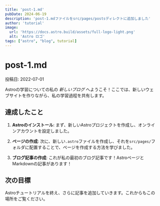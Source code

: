 ```yaml
---
title: 'post-1.md'
pubDate: 2024-06-19
description: 'post-1.mdファイルをsrc/pages/postsディレクトに追加しました'
author: 'tutorial'
image:
  url: 'https://docs.astro.build/assets/full-logo-light.png'
  alt: 'Astro ロゴ'
tags: ["astro", "blog", tutorial]
---
```

# post-1.md

投稿日: 2022-07-01

Astroの学習についての私の _新しいブログ_ へようこそ！ここでは、新しいウェブサイトを作りながら、私の学習過程を共有します。

## 達成したこと

1. **Astroのインストール**: まず、新しいAstroプロジェクトを作成し、オンラインアカウントを設定しました。

2. **ページの作成**: 次に、新しい`.astro`ファイルを作成し、それを`src/pages/`フォルダに配置することで、ページを作成する方法を学びました。

3. **ブログ記事の作成**: これが私の最初のブログ記事です！AstroページとMarkdownの記事があります！

## 次の目標

Astroチュートリアルを終え、さらに記事を追加していきます。これからもこの場所をご覧ください。